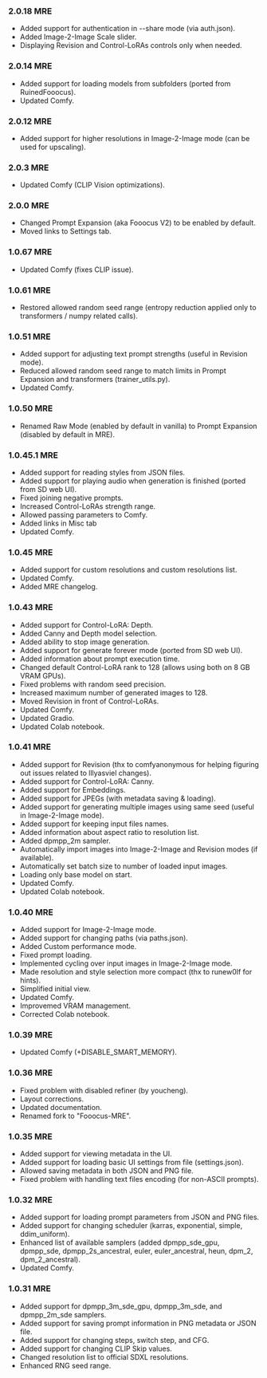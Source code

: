 ### 2.0.18 MRE

* Added support for authentication in --share mode (via auth.json).
* Added Image-2-Image Scale slider.
* Displaying Revision and Control-LoRAs controls only when needed.

### 2.0.14 MRE

* Added support for loading models from subfolders (ported from RuinedFooocus).
* Updated Comfy.

### 2.0.12 MRE

* Added support for higher resolutions in Image-2-Image mode (can be used for upscaling).

### 2.0.3 MRE

* Updated Comfy (CLIP Vision optimizations).

### 2.0.0 MRE

* Changed Prompt Expansion (aka Fooocus V2) to be enabled by default.
* Moved links to Settings tab.

### 1.0.67 MRE

* Updated Comfy (fixes CLIP issue).

### 1.0.61 MRE

* Restored allowed random seed range (entropy reduction applied only to transformers / numpy related calls).

### 1.0.51 MRE

* Added support for adjusting text prompt strengths (useful in Revision mode).
* Reduced allowed random seed range to match limits in Prompt Expansion and transformers (trainer_utils.py).
* Updated Comfy.

### 1.0.50 MRE

* Renamed Raw Mode (enabled by default in vanilla) to Prompt Expansion (disabled by default in MRE).

### 1.0.45.1 MRE

* Added support for reading styles from JSON files.
* Added support for playing audio when generation is finished (ported from SD web UI).
* Fixed joining negative prompts.
* Increased Control-LoRAs strength range.
* Allowed passing parameters to Comfy.
* Added links in Misc tab
* Updated Comfy.

### 1.0.45 MRE

* Added support for custom resolutions and custom resolutions list.
* Updated Comfy.
* Added MRE changelog.

### 1.0.43 MRE

* Added support for Control-LoRA: Depth.
* Added Canny and Depth model selection.
* Added ability to stop image generation.
* Added support for generate forever mode (ported from SD web UI).
* Added information about prompt execution time.
* Changed default Control-LoRA rank to 128 (allows using both on 8 GB VRAM GPUs).
* Fixed problems with random seed precision.
* Increased maximum number of generated images to 128.
* Moved Revision in front of Control-LoRAs.
* Updated Comfy.
* Updated Gradio.
* Updated Colab notebook.

### 1.0.41 MRE

* Added support for Revision (thx to comfyanonymous for helping figuring out issues related to lllyasviel changes).
* Added support for Control-LoRA: Canny.
* Added support for Embeddings.
* Added support for JPEGs (with metadata saving & loading).
* Added support for generating multiple images using same seed (useful in Image-2-Image mode).
* Added support for keeping input files names.
* Added information about aspect ratio to resolution list.
* Added dpmpp_2m sampler.
* Automatically import images into Image-2-Image and Revision modes (if available).
* Automatically set batch size to number of loaded input images.
* Loading only base model on start.
* Updated Comfy.
* Updated Colab notebook.

### 1.0.40 MRE

* Added support for Image-2-Image mode.
* Added support for changing paths (via paths.json).
* Added Custom performance mode.
* Fixed prompt loading.
* Implemented cycling over input images in Image-2-Image mode.
* Made resolution and style selection more compact (thx to runew0lf for hints).
* Simplified initial view.
* Updated Comfy.
* Improvemed VRAM management.
* Corrected Colab notebook.

### 1.0.39 MRE

* Updated Comfy (+DISABLE_SMART_MEMORY).

### 1.0.36 MRE

* Fixed problem with disabled refiner (by youcheng).
* Layout corrections.
* Updated documentation.
* Renamed fork to "Fooocus-MRE".

### 1.0.35 MRE

* Added support for viewing metadata in the UI.
* Added support for loading basic UI settings from file (settings.json).
* Allowed saving metadata in both JSON and PNG file.
* Fixed problem with handling text files encoding (for non-ASCII prompts).

### 1.0.32 MRE

* Added support for loading prompt parameters from JSON and PNG files.
* Added support for changing scheduler (karras, exponential, simple, ddim_uniform).
* Enhanced list of available samplers (added dpmpp_sde_gpu, dpmpp_sde, dpmpp_2s_ancestral, euler, euler_ancestral, heun, dpm_2, dpm_2_ancestral).
* Updated Comfy.

### 1.0.31 MRE

* Added support for dpmpp_3m_sde_gpu, dpmpp_3m_sde, and dpmpp_2m_sde samplers.
* Added support for saving prompt information in PNG metadata or JSON file.
* Added support for changing steps, switch step, and CFG.
* Added support for changing CLIP Skip values.
* Changed resolution list to official SDXL resolutions.
* Enhanced RNG seed range.
